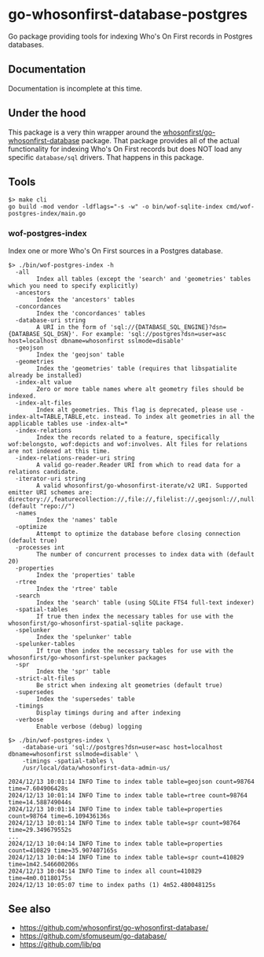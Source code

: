 # go-whosonfirst-database-postgres

Go package providing tools for indexing Who's On First records in Postgres databases.

## Documentation

Documentation is incomplete at this time.

## Under the hood

This package is a very thin wrapper around the [whosonfirst/go-whosonfirst-database](https://github.com/whosonfirst/go-whosonfirst-database) package. That package provides all of the actual functionality for indexing Who's On First records but does NOT load any specific `database/sql` drivers. That happens in this package.

## Tools

```
$> make cli
go build -mod vendor -ldflags="-s -w" -o bin/wof-sqlite-index cmd/wof-postgres-index/main.go
```

### wof-postgres-index

Index one or more Who's On First sources in a Postgres database.

```
$> ./bin/wof-postgres-index -h
  -all
    	Index all tables (except the 'search' and 'geometries' tables which you need to specify explicitly)
  -ancestors
    	Index the 'ancestors' tables
  -concordances
    	Index the 'concordances' tables
  -database-uri string
    	A URI in the form of 'sql://{DATABASE_SQL_ENGINE}?dsn={DATABASE_SQL_DSN}'. For example: 'sql://postgres?dsn=user=asc host=localhost dbname=whosonfirst sslmode=disable'
  -geojson
    	Index the 'geojson' table
  -geometries
    	Index the 'geometries' table (requires that libspatialite already be installed)
  -index-alt value
    	Zero or more table names where alt geometry files should be indexed.
  -index-alt-files
    	Index alt geometries. This flag is deprecated, please use -index-alt=TABLE,TABLE,etc. instead. To index alt geometries in all the applicable tables use -index-alt=*
  -index-relations
    	Index the records related to a feature, specifically wof:belongsto, wof:depicts and wof:involves. Alt files for relations are not indexed at this time.
  -index-relations-reader-uri string
    	A valid go-reader.Reader URI from which to read data for a relations candidate.
  -iterator-uri string
    	A valid whosonfirst/go-whosonfirst-iterate/v2 URI. Supported emitter URI schemes are: directory://,featurecollection://,file://,filelist://,geojsonl://,null://,repo:// (default "repo://")
  -names
    	Index the 'names' table
  -optimize
    	Attempt to optimize the database before closing connection (default true)
  -processes int
    	The number of concurrent processes to index data with (default 20)
  -properties
    	Index the 'properties' table
  -rtree
    	Index the 'rtree' table
  -search
    	Index the 'search' table (using SQLite FTS4 full-text indexer)
  -spatial-tables
    	If true then index the necessary tables for use with the whosonfirst/go-whosonfirst-spatial-sqlite package.
  -spelunker
    	Index the 'spelunker' table
  -spelunker-tables
    	If true then index the necessary tables for use with the whosonfirst/go-whosonfirst-spelunker packages
  -spr
    	Index the 'spr' table
  -strict-alt-files
    	Be strict when indexing alt geometries (default true)
  -supersedes
    	Index the 'supersedes' table
  -timings
    	Display timings during and after indexing
  -verbose
    	Enable verbose (debug) logging
```

```
$> ./bin/wof-postgres-index \
	-database-uri 'sql://postgres?dsn=user=asc host=localhost dbname=whosonfirst sslmode=disable' \
	-timings -spatial-tables \
	/usr/local/data/whosonfirst-data-admin-us/
	
2024/12/13 10:01:14 INFO Time to index table table=geojson count=98764 time=7.604906428s
2024/12/13 10:01:14 INFO Time to index table table=rtree count=98764 time=14.588749044s
2024/12/13 10:01:14 INFO Time to index table table=properties count=98764 time=6.109436136s
2024/12/13 10:01:14 INFO Time to index table table=spr count=98764 time=29.349679552s
...
2024/12/13 10:04:14 INFO Time to index table table=properties count=410829 time=35.907407165s
2024/12/13 10:04:14 INFO Time to index table table=spr count=410829 time=1m42.546600206s
2024/12/13 10:04:14 INFO Time to index all count=410829 time=4m0.01180175s
2024/12/13 10:05:07 time to index paths (1) 4m52.480048125s
```

## See also

* https://github.com/whosonfirst/go-whosonfirst-database/
* https://github.com/sfomuseum/go-database/
* https://github.com/lib/pq